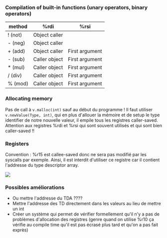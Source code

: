 ### Compilation of built-in functions (unary operators, binary operators)

| method  | %rdi          | %rsi           |
|---------|---------------|----------------|
| ! (not) | Object caller |                |
| - (neg) | Object caller |                |
| + (add) | Object caller | First argument |
| - (sub) | Caller object | First argument |
| * (mul) | Caller object | First argument |
| / (div) | Caller object | First argument |
| % (mod) | Caller object | First argument |

### Allocating memory

Pas de call à `v.malloc(int)` sauf au début du programme ! Il faut utiliser `v.newValue(Type, int)`, qui en plus
d'allouer la mémoire et de setup le type identifier de notre nouvelle valeur, il empile tous les registres caller-saved.
Attention aux registres %rdi et %rsi qui sont souvent utilisés et qui sont bien caller-saved !!

### Registers

Convention : %r15 est callee-saved donc ne sera pas modifié par les syscalls par exemple. Ainsi, il est interdit
d'utiliser ce registre car il contient l'addresse du type descriptor array.

<image src="assets/x86-64-integer-registers-usage-conventions-l.jpg"></image>

### Possibles améliorations

- Ou mettre l'addresse du TDA ????
- Mettre l'addresse des TD directement dans les valeurs au lieu de mettre un int
- Créer un système qui permet de vérifier formellement qu'il n'y a pas de problèmes d'allocation des registres (genre
  quand on utilise %r10 ça vérifie au compile time qu'il est pas écrasé plus tard et qu'on a pas fait exprès)